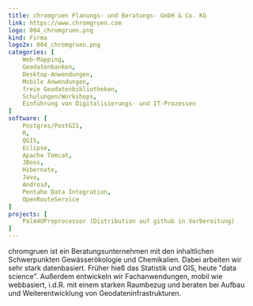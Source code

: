 ```yaml
---
title: chromgruen Planungs- und Beratungs- GmbH & Co. KG
link: https://www.chromgruen.com
logo: 004_chromgruen.png
kind: Firma
logo2x: 004_chromgruen.png
categories: [
    Web-Mapping,
    Geodatenbanken,
    Desktop-Anwendungen,
    Mobile Anwendungen,
	freie Geodatenbibliotheken,
    Schulungen/Workshops,
	Einführung von Digitalisierungs- und IT-Prozessen
]
software: [
	Postgres/PostGIS, 
	R, 
	QGIS, 
	Eclipse, 
	Apache Tomcat, 
	JBoss, 
	Hibernate, 
	Java, 
	Android, 
	Pentaho Data Integration, 
	OpenRouteService 
]
projects: [
    Palm4UPreprocessor (Distribution auf github in Vorbereitung)
]
---
```


chromgruen ist ein Beratungsunternehmen mit den inhaltlichen Schwerpunkten Gewässerökologie und Chemikalien. Dabei arbeiten wir sehr stark datenbasiert. Früher hieß das Statistik und GIS, heute "data science". Außerdem entwickeln wir Fachanwendungen, mobil wie webbasiert, i.d.R. mit einem starken Raumbezug und beraten bei Aufbau und Weiterentwicklung von Geodateninfrastrukturen.


